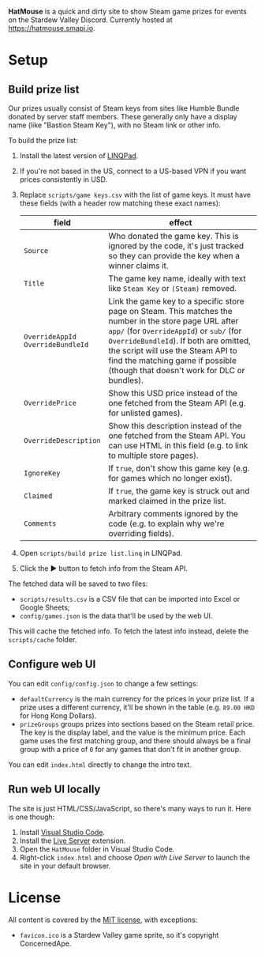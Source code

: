 **HatMouse** is a quick and dirty site to show Steam game prizes for events on the Stardew Valley
Discord. Currently hosted at https://hatmouse.smapi.io.

# Setup
## Build prize list
Our prizes usually consist of Steam keys from sites like Humble Bundle donated by server staff
members. These generally only have a display name (like "Bastion Steam Key"), with no Steam link or
other info.

To build the prize list:

1. Install the latest version of [LINQPad](https://www.linqpad.net/).
2. If you're not based in the US, connect to a US-based VPN if you want prices consistently in USD.
3. Replace `scripts/game keys.csv` with the list of game keys. It must have these fields (with a
   header row matching these exact names):

   field    | effect
   -------- | ------
   `Source` | Who donated the game key. This is ignored by the code, it's just tracked so they can provide the key when a winner claims it.
   `Title`  | The game key name, ideally with text like `Steam Key` or `(Steam)` removed.
   `OverrideAppId`<br />`OverrideBundleId` | Link the game key to a specific store page on Steam. This matches the number in the store page URL after `app/` (for `OverrideAppId`) or `sub/` (for `OverrideBundleId`). If both are omitted, the script will use the Steam API to find the matching game if possible (though that doesn't work for DLC or bundles).
   `OverridePrice` | Show this USD price instead of the one fetched from the Steam API (e.g. for unlisted games).
   `OverrideDescription` | Show this description instead of the one fetched from the Steam API. You can use HTML in this field (e.g. to link to multiple store pages).
   `IgnoreKey` | If `true`, don't show this game key (e.g. for games which no longer exist).
   `Claimed` | If `true`, the game key is struck out and marked claimed in the prize list.
   `Comments` | Arbitrary comments ignored by the code (e.g. to explain why we're overriding fields).

4. Open `scripts/build prize list.linq` in LINQPad.
5. Click the ▶ button to fetch info from the Steam API.

The fetched data will be saved to two files:
* `scripts/results.csv` is a CSV file that can be imported into Excel or Google Sheets;
* `config/games.json` is the data that'll be used by the web UI.

This will cache the fetched info. To fetch the latest info instead, delete the `scripts/cache`
folder.

## Configure web UI
You can edit `config/config.json` to change a few settings:

* `defaultCurrency` is the main currency for the prices in your prize list. If a prize uses a
  different currency, it'll be shown in the table (e.g. `89.00 HKD` for Hong Kong Dollars).
* `prizeGroups` groups prizes into sections based on the Steam retail price. The key is the display
  label, and the value is the minimum price. Each game uses the first matching group, and there
  should always be a final group with a price of `0` for any games that don't fit in another group.

You can edit `index.html` directly to change the intro text.

## Run web UI locally
The site is just HTML/CSS/JavaScript, so there's many ways to run it. Here is one though:

1. Install [Visual Studio Code](https://code.visualstudio.com).
2. Install the [Live Server](https://marketplace.visualstudio.com/items?itemName=ritwickdey.LiveServer)
   extension.
3. Open the `HatMouse` folder in Visual Studio Code.
4. Right-click `index.html` and choose _Open with Live Server_ to launch the site in your default
   browser.

# License
All content is covered by the [MIT license](LICENSE), with exceptions:

* `favicon.ico` is a Stardew Valley game sprite, so it's copyright ConcernedApe.

